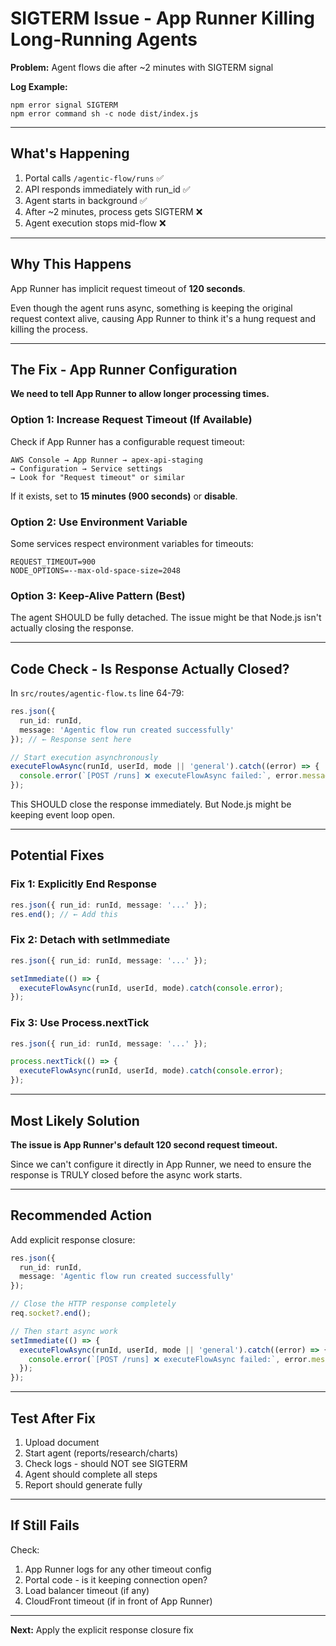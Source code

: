 # SIGTERM Issue - App Runner Killing Long-Running Agents

**Problem:** Agent flows die after ~2 minutes with SIGTERM signal

**Log Example:**
```
npm error signal SIGTERM
npm error command sh -c node dist/index.js
```

---

## What's Happening

1. Portal calls `/agentic-flow/runs` ✅
2. API responds immediately with run_id ✅
3. Agent starts in background ✅
4. After ~2 minutes, process gets SIGTERM ❌
5. Agent execution stops mid-flow ❌

---

## Why This Happens

App Runner has implicit request timeout of **120 seconds**.

Even though the agent runs async, something is keeping the original request context alive, causing App Runner to think it's a hung request and killing the process.

---

## The Fix - App Runner Configuration

**We need to tell App Runner to allow longer processing times.**

### Option 1: Increase Request Timeout (If Available)

Check if App Runner has a configurable request timeout:
```
AWS Console → App Runner → apex-api-staging
→ Configuration → Service settings
→ Look for "Request timeout" or similar
```

If it exists, set to **15 minutes (900 seconds)** or **disable**.

### Option 2: Use Environment Variable

Some services respect environment variables for timeouts:
```
REQUEST_TIMEOUT=900
NODE_OPTIONS=--max-old-space-size=2048
```

### Option 3: Keep-Alive Pattern (Best)

The agent SHOULD be fully detached. The issue might be that Node.js isn't actually closing the response.

---

## Code Check - Is Response Actually Closed?

In `src/routes/agentic-flow.ts` line 64-79:

```typescript
res.json({ 
  run_id: runId,
  message: 'Agentic flow run created successfully'
}); // ← Response sent here

// Start execution asynchronously
executeFlowAsync(runId, userId, mode || 'general').catch((error) => {
  console.error(`[POST /runs] ❌ executeFlowAsync failed:`, error.message);
});
```

This SHOULD close the response immediately. But Node.js might be keeping event loop open.

---

## Potential Fixes

### Fix 1: Explicitly End Response
```typescript
res.json({ run_id: runId, message: '...' });
res.end(); // ← Add this
```

### Fix 2: Detach with setImmediate
```typescript
res.json({ run_id: runId, message: '...' });

setImmediate(() => {
  executeFlowAsync(runId, userId, mode).catch(console.error);
});
```

### Fix 3: Use Process.nextTick
```typescript
res.json({ run_id: runId, message: '...' });

process.nextTick(() => {
  executeFlowAsync(runId, userId, mode).catch(console.error);
});
```

---

## Most Likely Solution

**The issue is App Runner's default 120 second request timeout.**

Since we can't configure it directly in App Runner, we need to ensure the response is TRULY closed before the async work starts.

---

## Recommended Action

Add explicit response closure:

```typescript
res.json({ 
  run_id: runId,
  message: 'Agentic flow run created successfully'
});

// Close the HTTP response completely
req.socket?.end();

// Then start async work
setImmediate(() => {
  executeFlowAsync(runId, userId, mode || 'general').catch((error) => {
    console.error(`[POST /runs] ❌ executeFlowAsync failed:`, error.message);
  });
});
```

---

## Test After Fix

1. Upload document
2. Start agent (reports/research/charts)
3. Check logs - should NOT see SIGTERM
4. Agent should complete all steps
5. Report should generate fully

---

## If Still Fails

Check:
1. App Runner logs for any other timeout config
2. Portal code - is it keeping connection open?
3. Load balancer timeout (if any)
4. CloudFront timeout (if in front of App Runner)

---

**Next:** Apply the explicit response closure fix

